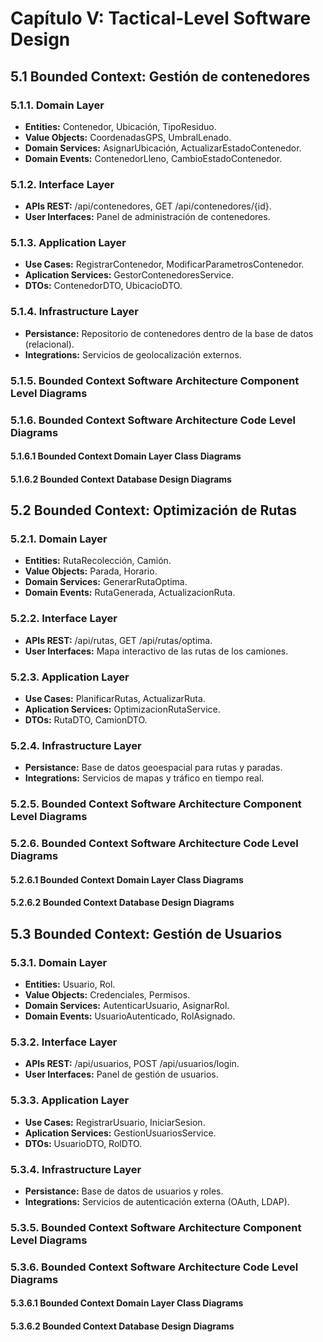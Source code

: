 # Capítulo V: Tactical-Level Software Design

## 5.1 Bounded Context: Gestión de contenedores

### 5.1.1. Domain Layer

- **Entities:** Contenedor, Ubicación, TipoResiduo.
- **Value Objects:** CoordenadasGPS, UmbralLenado.
- **Domain Services:** AsignarUbicación, ActualizarEstadoContenedor.
- **Domain Events:** ContenedorLleno, CambioEstadoContenedor.

### 5.1.2. Interface Layer

- **APIs REST:** /api/contenedores, GET /api/contenedores/{id}.
- **User Interfaces:** Panel de administración de contenedores.

### 5.1.3. Application Layer

- **Use Cases:** RegistrarContenedor, ModificarParametrosContenedor.
- **Aplication Services:** GestorContenedoresService.
- **DTOs:** ContenedorDTO, UbicacioDTO.

### 5.1.4. Infrastructure Layer

- **Persistance:** Repositorio de contenedores dentro de la base de datos (relacional).
- **Integrations:** Servicios de geolocalización externos.

### 5.1.5. Bounded Context Software Architecture Component Level Diagrams

### 5.1.6. Bounded Context Software Architecture Code Level Diagrams

#### 5.1.6.1 Bounded Context Domain Layer Class Diagrams

#### 5.1.6.2 Bounded Context Database Design Diagrams


## 5.2 Bounded Context: Optimización de Rutas

### 5.2.1. Domain Layer

- **Entities:** RutaRecolección, Camión.
- **Value Objects:** Parada, Horario.
- **Domain Services:** GenerarRutaOptima.
- **Domain Events:** RutaGenerada, ActualizacionRuta.

### 5.2.2. Interface Layer

- **APIs REST:** /api/rutas, GET /api/rutas/optima.
- **User Interfaces:** Mapa interactivo de las rutas de los camiones.

### 5.2.3. Application Layer

- **Use Cases:** PlanificarRutas, ActualizarRuta.
- **Aplication Services:** OptimizacionRutaService.
- **DTOs:** RutaDTO, CamionDTO.

### 5.2.4. Infrastructure Layer

- **Persistance:** Base de datos geoespacial para rutas y paradas.
- **Integrations:** Servicios de mapas y tráfico en tiempo real.

### 5.2.5. Bounded Context Software Architecture Component Level Diagrams

### 5.2.6. Bounded Context Software Architecture Code Level Diagrams

#### 5.2.6.1 Bounded Context Domain Layer Class Diagrams

#### 5.2.6.2 Bounded Context Database Design Diagrams


## 5.3 Bounded Context: Gestión de Usuarios

### 5.3.1. Domain Layer

- **Entities:** Usuario, Rol.
- **Value Objects:** Credenciales, Permisos.
- **Domain Services:** AutenticarUsuario, AsignarRol.
- **Domain Events:** UsuarioAutenticado, RolAsignado.

### 5.3.2. Interface Layer

- **APIs REST:** /api/usuarios, POST /api/usuarios/login.
- **User Interfaces:** Panel de gestión de usuarios.

### 5.3.3. Application Layer

- **Use Cases:** RegistrarUsuario, IniciarSesion.
- **Aplication Services:** GestionUsuariosService.
- **DTOs:** UsuarioDTO, RolDTO.

### 5.3.4. Infrastructure Layer

- **Persistance:** Base de datos de usuarios y roles.
- **Integrations:** Servicios de autenticación externa (OAuth, LDAP).

### 5.3.5. Bounded Context Software Architecture Component Level Diagrams

### 5.3.6. Bounded Context Software Architecture Code Level Diagrams

#### 5.3.6.1 Bounded Context Domain Layer Class Diagrams

#### 5.3.6.2 Bounded Context Database Design Diagrams

